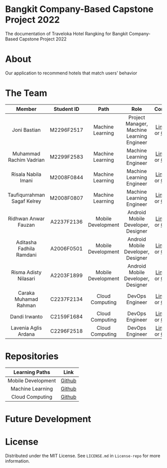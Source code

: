 # Bangkit Company-Based Capstone Project 2022
The documentation of Traveloka Hotel Rangking for Bangkit Company-Based Capstone Project 2022
# About
Our application to recommend hotels that match users' behavior
# The Team

|            Member           | Student ID |        Path        |                    Role                    |                                                       Contacts                                                             |
| :-------------------------: | :--------: | :----------------: | :----------------------------------------: | :------------------------------------------------------------------------------------------------------------------------: |
|         Joni Bastian        | M2296F2517 |  Machine Learning  | Project Manager, Machine Learning Engineer |               [LinkedIn](https://www.linkedin.com/in/jonibastian/) or [Github](https://github.com/jobas5)                  |
|   Muhammad Rachim Vadrian   | M2299F2583 |  Machine Learning  |          Machine Learning Engineer         |               [LinkedIn](https://www.linkedin.com/in/rachimvdr/) or [Github](https://github.com/rachimvdr)                 |
|     Risala Nabila Imani     | M2008F0844 |  Machine Learning  |          Machine Learning Engineer         |         [LinkedIn](https://www.linkedin.com/in/risalanabilaimani/) or [Github](https://github.com/risalanaim)              |
| Taufiqurrahman Sagaf Kelrey | M2008F0807 |  Machine Learning  |          Machine Learning Engineer         |    [LinkedIn](https://www.linkedin.com/in/taufiqurrahman-kelrey-907545152/) or [Github](https://github.com/kelreeeeey)     |
|     Ridhwan Anwar Fauzan    | A2237F2136 | Mobile Development |    Android Mobile Developer, Designer      |     [LinkedIn](https://www.linkedin.com/in/ridhwan-anwar-fauzan-4075b216a/) or [Github](https://github.com/RidhwanAF)      |
|   Aditasha Fadhila Ramdani  | A2006F0501 | Mobile Development |    Android Mobile Developer, Designer      |                 [LinkedIn](https://www.linkedin.com/in/aditasha/) or [Github](https://github.com/aditasha)                 |
|    Risma Adisty Nilasari    | A2203F1899 | Mobile Development |    Android Mobile Developer, Designer      |    [LinkedIn](https://www.linkedin.com/in/risma-adisty-nilasari-0740bb237/) or [Github](https://github.com/rismaadisty)    |
|    Caraka Muhamad Rahman    | C2237F2134 |   Cloud Computing  |              DevOps Engineer               |[LinkedIn](https://www.linkedin.com/in/caraka-muhamad-rahman-0504741b9/) or [Github](https://github.com/CarakaMuhamadRahman)|
|        Dandi Irwanto        | C2159F1684 |   Cloud Computing  |              DevOps Engineer               |             [LinkedIn](https://www.linkedin.com/in/dandiir/) or [Github](https://github.com/dandiirwanto20)                |
|     Lavenia Aglis Ardana    | C2296F2518 |   Cloud Computing  |              DevOps Engineer               |        [LinkedIn](https://www.linkedin.com/in/lavenia-aglis-ardana/) or [Github](https://github.com/lavennlala9)           |

# Repositories

|   Learning Paths   |                                Link                                       |
| :----------------: | :-----------------------------------------------------------------------: |
| Mobile Development |  [Github](https://github.com/Traveloka-Hotel-Ranking/Mobile-Development)  |
|  Machine Learning  |   [Github](https://github.com/Traveloka-Hotel-Ranking/Machine-Learning)   |
|  Cloud Computing   | [Github](https://github.com/Traveloka-Hotel-Ranking/Cloud-Computing-API)  |

# Future Development

# License
Distributed under the MIT License. See `LICENSE.md` in `License-repo` for more information.
